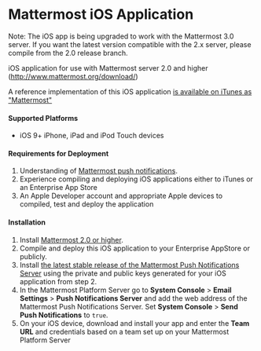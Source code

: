 # Mattermost iOS Application 

Note: The iOS app is being upgraded to work with the Mattermost 3.0 server. If you want the latest version compatible with the 2.x server, please compile from the 2.0 release branch. 

iOS application for use with Mattermost server 2.0 and higher (http://www.mattermost.org/download/) 

A reference implementation of this iOS application [is available on iTunes as "Mattermost"](https://itunes.apple.com/us/app/mattermost/id984966508?ls=1&mt=8) 

#### Supported Platforms 

- iOS 9+ iPhone, iPad and iPod Touch devices

#### Requirements for Deployment 

1. Understanding of [Mattermost push notifications](http://docs.mattermost.com/administration/config-settings.html#push-notification-settings). 
2. Experience compiling and deploying iOS applications either to iTunes or an Enterprise App Store 
3. An Apple Developer account and appropriate Apple devices to compiled, test and deploy the application

#### Installation 

1. Install [Mattermost 2.0 or higher](http://www.mattermost.org/download/).
2. Compile and deploy this iOS application to your Enterprise AppStore or publicly.
3. Install [the latest stable release of the Mattermost Push Notifications Server](https://github.com/mattermost/push-proxy) using the private and public keys generated for your iOS application from step 2.
4. In the Mattermost Platform Server go to **System Console** > **Email Settings** > **Push Notifications Server** and add the web address of the Mattermost Push Notifications Server. Set **System Console** > **Send Push Notifications** to `true`.
5. On your iOS device, download and install your app and enter the **Team URL** and credentials based on a team set up on your Mattermost Platform Server


